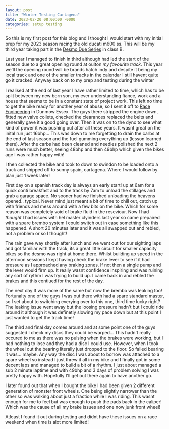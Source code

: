 ```yaml
---
layout: post
title: "Winter Testing Cartagena"
date: 2023-02-20 08:00:00 -0000
categories: setup testing
---
```

So this is my first post for this blog and I thought I would start with my initial prep for my 2023 season racing the old ducati m600 ss. This will be my third year taking part in the [Desmo Due Series](https://www.ducatisportingclub.com/desmodue/) in class B.

Last year I managed to finish in third although had led the start of the season due to a great opening round at oulton *my favourite track*. This year we'll the opening round will be brands hatch indy and despite it being my local track and one of the smaller tracks in the calendar I still havent quite go it cracked. Anyway back on to my prep and testing during the winter

I realised at the end of last year I have rather limited to time, which has to be split between my new born son, my ever understanding fiance, work and a house that seems to be in a constant state of project work. This left no time to get the bike ready for another year of abuse, so I sent it off to [Race Engineering](http://www.raceengineering.co.uk/) in Dunmow Essex. The guys there stripped the engine down, fitted new valve collets, checked the clearances replaced the belts and generally gave it a good going over. Then it was on to the dyno to see what kind of power it was pushing out after all these years. It wasnt great on the inital run just 16bhp... This was down to me forgetting to drain the carbs at the end of last season and the fuel gumming everything up (lesson learned there). After the carbs had been cleaned and needles polished the next 2 runs were much better, seeing 48bhp and then 49bhp which given the bikes age I was rather happy with! 

I then collected the bike and took to down to swindon to be loaded onto a truck and shipped off to sunny spain, cartagena. Where I would follow by plan just 1 week later! 

First day on a spanish track day is always an early start! up at 6am for a quick conti breakfast and to the track by 7am to unload the stillages and grab a garage space. No sooner had we finished unloading the heavens opened.. typical. Never mind just meant a bit of time to chill out, catch up with friends and mess around with a few bits on the bike. Which for some reason was completely void of brake fluid in the reseviour. Now I had *thought* I had issues with hel master clyinders last year so came prepaired with a spare brembo system I could switch out in case something like this happened. A short 20 minutes later and it was all swapped out and rebled, not a problem or so I thought! 

The rain gave way shortly after lunch and we went out for our sighting laps and got familiar with the track, its a great little circuit for smaller capacity bikes so the desmo was right at home there. Whilst building up speed in the afternoon sessions I kept having check the brake lever to see if it had pressure as I approached any braking zones. If not then a single pump and the lever would firm up. It really wasnt confidence inspiring and was ruining any sort of rythm I was trying to build up. I came back in and rebled the brakes and this contiued for the rest of the day. 

The next day It was more of the same but now the brembo was leaking too! Fortunalty one of the guys I was out there with had a spare standard master, so I set about to switching everying over to this one, third time lucky right? The leaking issue went away but the loosing pressure hadn't but I could ride around it although it was definetly slowing my pace down but at this point I just wanted to get the track time! 

The third and final day comes around and at some point one of the guys suggested I check my discs they could be warped... This hadn't really occured to me as there was no pulsing when the brakes were working, but I had nothing to lose and they had a disc I could use. However, when I took the wheel out the bearing literally just dropped to the floor. So failed bearing it was... maybe. Any way the disc I was about to borrow was attached to a spare wheel so instead I just threw it all in my bike and I finally got in some decent laps and managed to build a bit of a rhythm. I just about managed a sub 2 minute laptime and with 49bhp and 3 days of problem solving I was pretty happy with. Hopefully I'll get out there again to have another go. 

I later found out that when I bought the bike I had been given 2 different generation of monster front wheels. One being slightly narrower than the other so was walking about just a fraction while I was riding. This wasnt enough for me to feel but was enough to push the pads back in the caliper! Which was the cause of all my brake issues and one now junk front wheel!

Atleast I found it out during testing and didnt have these issues on a race weekend when time is alot more limited!
